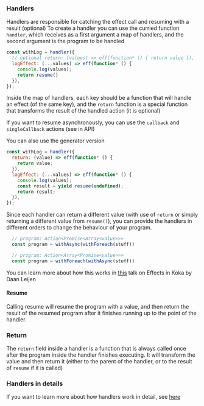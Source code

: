 ### Handlers

Handlers are responsible for catching the effect call and resuming with a result (optional)
To create a handler you can use the curried function `handler`, which receives as a first argument a map of handlers, and the second argument is the program to be handled

```javascript
const withLog = handler({
  // optional return: (values) => eff(function* () { return value }),
  logEffect: (...values) => eff(function* () {
    console.log(values);
    return resume()
  }),
});
```

Inside the map of handlers, each key should be a function that will handle an effect (of the same key), and the `return` function is a special function that transforms the result of the handled action (it is optional)

If you want to resume asynchronously, you can use the `callback` and `singleCallback` actions (see in API)

You can also use the generator version

```javascript
const withLog = handler({
  return: (value) => eff(function* () {
    return value;
  }),
  logEffect: (...values) => eff(function* () {
    console.log(values);
    const result = yield resume(undefined);
    return result;
  }),
});
```

Since each handler can return a different value (with use of `return` or simply returning a different value from `resume()`), you can provide the handlers in different orders to change the behaviour of your program.
```javascript
  // program: Action<Promise<Array<value>>>
  const program = withAsync(withForeach(stuff))

  // program: Action<Array<Promise<value>>>
  const program = withForeach(withAsync(stuff))
```
You can learn more about how this works in <a href="https://awesomereact.com/videos/hrBq8R_kxI0" target="_blank">this</a> talk on Effects in Koka by Daan Leijen 


#### Resume

Calling resume will resume the program with a value, and then return the result of the resumed program after it finishes running up to the point of the handler.

### Return

The `return` field inside a handler is a function that is always called once after the program inside the handler finishes executing. It will transform the value and then return it (either to the parent of the handler, or to the result of `resume` if it is called)

### Handlers in details
If you want to learn more about how handlers work in detail, see <a href="https://www.eff-lang.org/handlers-tutorial.pdf">here</a>


